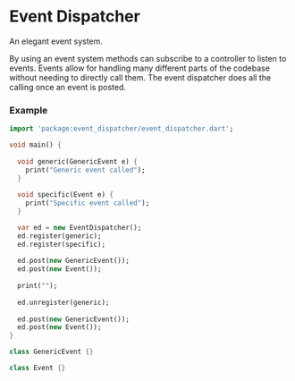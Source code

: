# Event Dispatcher

An elegant event system.

By using an event system methods can subscribe to a controller to
listen to events. Events allow for handling many different parts of
the codebase without needing to directly call them. The event dispatcher
does all the calling once an event is posted.

### Example
```dart
import 'package:event_dispatcher/event_dispatcher.dart';

void main() {
  
  void generic(GenericEvent e) {
    print("Generic event called");
  }
  
  void specific(Event e) {
    print("Specific event called");
  }

  var ed = new EventDispatcher();
  ed.register(generic);
  ed.register(specific);
  
  ed.post(new GenericEvent());
  ed.post(new Event());
  
  print("");
  
  ed.unregister(generic);
  
  ed.post(new GenericEvent());
  ed.post(new Event());
}

class GenericEvent {}

class Event {}
```
